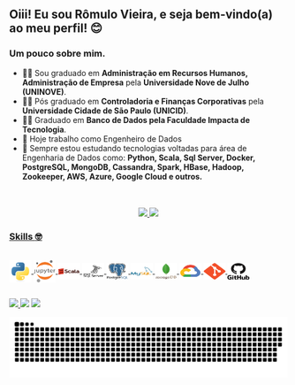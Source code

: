 ## Oiii! Eu sou Rômulo Vieira, e seja bem-vindo(a) ao meu perfil! 😊

### Um pouco sobre mim.

- 👨‍🎓 Sou graduado em **Administração em Recursos Humanos, Administração de Empresa** pela **Universidade Nove de Julho (UNINOVE)**.
- 👨‍🎓 Pós graduado em **Controladoria e Finanças Corporativas** pela **Universidade Cidade de São Paulo (UNICID)**.
- 👨‍🎓 Graduado em **Banco de Dados pela Faculdade Impacta de Tecnologia**.
- 🔭 Hoje trabalho como Engenheiro de Dados
- 🎯 Sempre estou estudando tecnologias voltadas para área de Engenharia de Dados como: **Python, Scala, Sql Server, Docker, PostgreSQL, MongoDB, Cassandra, Spark, HBase, Hadoop, Zookeeper, AWS, Azure, Google Cloud e outros.**

</br>
</br>

<div align="center">
  <a href="https://github.com/romulovieira777">
  <img height="180em" src="https://github-readme-stats.vercel.app/api?username=romulovieira777&show_icons=true&theme=dracula&include_all_commits=true&count_private=true"/>
  <img height="180em" src="https://github-readme-stats.vercel.app/api/top-langs/?username=romulovieira777&layout=compact&langs_count=7&theme=dracula"/>
</div>
 
 ### Skills :nerd_face:
 <div style="display: inline_block"><br>  
  <img align="center" alt="Romulo-Python="30" width="40" src="https://raw.githubusercontent.com/devicons/devicon/master/icons/python/python-original.svg">
  <img align="center" alt="Romulo-Jupyter="30" width="40" src="https://raw.githubusercontent.com/devicons/devicon/master/icons/jupyter/jupyter-original-wordmark.svg">
  <img align="center" alt="Romulo-Scala" height="30" width="40" src="https://raw.githubusercontent.com/devicons/devicon/master/icons/scala/scala-original-wordmark.svg">
  <img align="center" alt="Romulo-Microsoft-SQL-Server" height="30" width="40" src="https://raw.githubusercontent.com/devicons/devicon/master/icons/microsoftsqlserver/microsoftsqlserver-plain-wordmark.svg">
  <img align="center" alt="Romulo-Postgresql" height="30" width="40" src="https://raw.githubusercontent.com/devicons/devicon/master/icons/postgresql/postgresql-original-wordmark.svg">
  <img align="center" alt="Romulo-MySQL" height="30" width="40" src="https://raw.githubusercontent.com/devicons/devicon/master/icons/mysql/mysql-original-wordmark.svg">
  <img align="center" alt="Romulo-MongoDB" height="30" width="40" src="https://raw.githubusercontent.com/devicons/devicon/master/icons/mongodb/mongodb-original-wordmark.svg">
  <img align="center" alt="Romulo-GCP" height="30" width="40" src="https://raw.githubusercontent.com/devicons/devicon/master/icons/googlecloud/googlecloud-original.svg">
  <img align="center" alt="Romulo-Git" height="30" width="40" src="https://raw.githubusercontent.com/devicons/devicon/master/icons/git/git-original.svg">
  <img align="center" alt="Romulo-GitHub" height="30" width="40" src="https://raw.githubusercontent.com/devicons/devicon/master/icons/github/github-original-wordmark.svg">
</div>

##

<div>
  <a href = "mailto:romulo.vieira777@gmail.com"><img src="https://img.shields.io/badge/Gmail-D14836?style=for-the-badge&logo=gmail&logoColor=white>" target="_blank"</a>
  <a href="https://www.linkedin.com/in/r%C3%B4mulo-vieira-7789dds77/" target="_blank"><img src="https://img.shields.io/badge/-LinkedIn-%230077B5?style=for-the-badge&logo=linkedin&logoColor=white" target="_blank"></a>
  <a href = "https://github.com/romulovieira777"><img src="https://img.shields.io/badge/GitHub-100000?style=for-the-badge&logo=github&logoColor=white>" target="_blank"</a>
</div>
 
![Snake animation](https://github.com/romulovieira777/romulovieira777/blob/output/github-contribution-grid-snake.svg)
